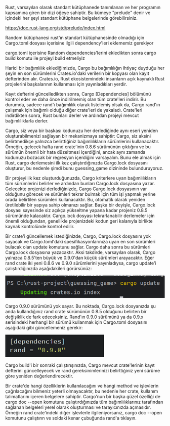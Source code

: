 Rust, varsayılan olarak standart kütüphanede tanımlanan ve her programın kapsamına giren bir dizi öğeye sahiptir. Bu
kümeye "prelude" denir ve içindeki her şeyi standart kütüphane belgelerinde görebilirsiniz.

https://doc.rust-lang.org/std/prelude/index.html

Random kütüphanesi rust'ın standart kütüphanesinde olmadığı için Cargo.toml dosyası içerisine ilgili dependency'leri
eklememiz gerekiyor

cargo.toml içerisine Random dependencies'lerini ekledikten sonra cargo build komutu ile projeyi build etmeliyiz

Harici bir bağımlılık eklediğimizde, Cargo bu bağımlılığın ihtiyaç duyduğu her şeyin en son sürümlerini Crates.io'daki
verilerin bir kopyası olan kayıt defterinden alır. Crates.io, Rust ekosistemindeki insanların açık kaynaklı Rust
projelerini başkalarının kullanması için yayınladıkları yerdir.

Kayıt defterini güncelledikten sonra, Cargo [Dependencies] bölümünü kontrol eder ve daha önce indirilmemiş olan tüm
crate'leri indirir. Bu durumda, sadece rand'ı bağımlılık olarak listelemiş olsak da, Cargo rand'ın çalışmak için bağımlı
olduğu diğer crate'leri de yakaladı. Crate'leri indirdikten sonra, Rust bunları derler ve ardından projeyi mevcut
bağımlılıklarla derler.

Cargo, siz veya bir başkası kodunuzu her derlediğinde aynı eseri yeniden oluşturabilmenizi sağlayan bir mekanizmaya
sahiptir: Cargo, siz aksini belirtmedikçe yalnızca belirttiğiniz bağımlılıkların sürümlerini kullanacaktır. Örneğin,
gelecek hafta rand crate'inin 0.8.6 sürümünün çıktığını ve bu sürümün önemli bir hata düzeltmesi içerdiğini, ancak aynı
zamanda kodunuzu bozacak bir regresyon içerdiğini varsayalım. Bunu ele almak için Rust, cargo derlemesini ilk kez
çalıştırdığınızda Cargo.lock dosyasını oluşturur, bu nedenle şimdi bunu guessing_game dizininde bulunduruyoruz.

Bir projeyi ilk kez oluşturduğunuzda, Cargo kriterlere uyan bağımlılıkların tüm sürümlerini belirler ve ardından bunları
Cargo.lock dosyasına yazar. Gelecekte projenizi derlediğinizde, Cargo Cargo.lock dosyasının var olduğunu görecek ve
sürümleri tekrar bulmak için tüm işi yapmak yerine orada belirtilen sürümleri kullanacaktır. Bu, otomatik olarak yeniden
üretilebilir bir yapıya sahip olmanızı sağlar. Başka bir deyişle, Cargo.lock dosyası sayesinde siz açıkça yükseltme
yapana kadar projeniz 0.8.5 sürümünde kalacaktır. Cargo.lock dosyası tekrarlanabilir derlemeler için önemli olduğundan,
genellikle projenizdeki kodun geri kalanıyla birlikte kaynak kontrolünde kontrol edilir.

Bir crate'i güncellemek istediğinizde, Cargo, Cargo.lock dosyasını yok sayacak ve Cargo.toml'daki spesifikasyonlarınıza
uyan en son sürümleri bulacak olan update komutunu sağlar. Cargo daha sonra bu sürümleri Cargo.lock dosyasına
yazacaktır. Aksi takdirde, varsayılan olarak, Cargo yalnızca 0.8.5'ten büyük ve 0.9.0'dan küçük sürümleri arayacaktır.
Eğer rand crate iki yeni 0.8.6 ve 0.9.0 sürümlerini yayınladıysa, cargo update'i çalıştırdığınızda aşağıdakileri
görürsünüz:

![img.png](guessing_game/img.png)

Cargo 0.9.0 sürümünü yok sayar. Bu noktada, Cargo.lock dosyanızda şu anda kullandığınız rand crate sürümünün 0.8.5
olduğunu belirten bir değişiklik de fark edeceksiniz. Rand'ın 0.9.0 sürümünü ya da 0.9.x serisindeki herhangi bir sürümü
kullanmak için Cargo.toml dosyasını aşağıdaki gibi güncellemeniz gerekir:

![img_1.png](guessing_game/img_1.png)

Cargo build'i bir sonraki çalıştırışınızda, Cargo mevcut crate'lerinin kayıt defterini güncelleyecek ve rand
gereksinimlerinizi belirttiğiniz yeni sürüme göre yeniden değerlendirecektir.

Bir crate'de hangi özelliklerin kullanılacağını ve hangi method ve işlevlerin çağrılacağını bilmeniz yeterli
olmayacaktır, bu nedenle her crate, kullanım talimatlarını içeren belgelere sahiptir. Cargo'nun bir başka güzel
özelliği de cargo doc --open komutunu çalıştırdığınızda tüm bağımlılıklarınız tarafından sağlanan belgeleri yerel olarak
oluşturması ve tarayıcınızda açmasıdır. Örneğin rand crate'indeki diğer işlevlerle ilgileniyorsanız, cargo doc --open
komutunu çalıştırın ve soldaki kenar çubuğunda rand'a tıklayın.